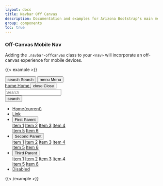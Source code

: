 ```yaml
---
layout: docs
title: Navbar Off Canvas
description: Documentation and examples for Arizona Bootstrap's main menu navigation component
group: components
toc: true
---
```


### Off-Canvas Mobile Nav

Adding the `.navbar-offcanvas` class to your `<nav>` will incorporate an off-canvas experience for mobile devices.

{{< example >}}
<div class="d-lg-none d-flex justify-content-end">
  <button data-toggle="offcanvas" type="button" data-target="#navbarOffcanvasDemo" aria-controls="navbarOffcanvasDemo" class="btn btn-red btn-menu">
    <span class="material-icons-sharp">search</span>
    <span>Search</span>
  </button>
  <button data-toggle="offcanvas" type="button" data-target="#navbarOffcanvasDemo" aria-controls="navbarOffcanvasDemo" class="btn btn-red btn-menu">
    <span class="material-icons-sharp">menu</span>
    <span>Menu</span>
  </button>
</div>
<nav class="navbar-offcanvas" id="navbarOffcanvasDemo">
  <div class="navbar-offcanvas-header">
    <div class="bg-chili d-flex justify-content-between align-items-center">
      <a href="/" class="btn btn-menu-offcanvas-nav btn-red d-flex flex-column justify-content-center navbar-offcanvas-home">
        <span class="material-icons-sharp">home</span>
        <span>Home</span>
      </a>
      <button id="navbarOffcanvasDemoClose" data-toggle="offcanvas" data-target="#navbarOffcanvasDemo" aria-controls="navbarOffcanvasDemo" class="btn btn-menu-offcanvas-nav btn-red d-flex flex-column justify-content-center navbar-offcanvas-home">
        <span class="material-icons-sharp mx-auto">close</span>
        <span class="mx-auto">Close</span>
      </button>
    </div>
    <form class="navbar-offcanvas-search bg-white">
      <div class="input-group">
        <input class="form-control" type="search" placeholder="Search" aria-label="Search">
        <div class="input-group-append">
          <button class="btn btn-search" type="submit"><span class="material-icons-sharp">search</span></button>
        </div>
      </div>
    </form>
  </div>
  <ul class="navbar-nav flex-lg-row">
    <li class="nav-item nav-item-parent active">
      <a class="nav-link" href="#">Home<span class="sr-only">(current)</span></a>
    </li>
    <li class="nav-item nav-item-parent">
      <a class="nav-link" href="#">Link</a>
    </li>
    <li class="nav-item nav-item-parent dropdown keep-open">
      <button class="nav-link dropdown-toggle" id="navbarDropdown4" data-toggle="dropdown" data-display="static" aria-expanded="false">
        First Parent
      </button>
      <div class="dropdown-menu" role="menu" aria-labelledby="navbarDropdown4">
        <a class="dropdown-item" href="#">Item 1</a>
        <a class="dropdown-item" href="#">Item 2</a>
        <a class="dropdown-item" href="#">Item 3</a>
        <a class="dropdown-item" href="#">Item 4</a>
        <div class="dropdown-divider"></div>
        <a class="dropdown-item" href="#">Item 5</a>
        <a class="dropdown-item" href="#">Item 6</a>
      </div>
    </li>
    <li class="nav-item nav-item-parent dropdown keep-open">
      <button class="nav-link dropdown-toggle" id="navbarDropdown5" data-toggle="dropdown" data-display="static" aria-expanded="false">
        Second Parent
      </button>
      <div class="dropdown-menu" role="menu" aria-labelledby="navbarDropdown5">
        <a class="dropdown-item" href="#">Item 1</a>
        <a class="dropdown-item" href="#">Item 2</a>
        <a class="dropdown-item" href="#">Item 3</a>
        <a class="dropdown-item" href="#">Item 4</a>
        <div class="dropdown-divider"></div>
        <a class="dropdown-item" href="#">Item 5</a>
        <a class="dropdown-item" href="#">Item 6</a>
      </div>
    </li>
    <li class="nav-item nav-item-parent dropdown keep-open">
      <button class="nav-link dropdown-toggle" id="navbarDropdown6" data-toggle="dropdown" data-display="static" aria-expanded="false">
        Third Parent
      </button>
      <div class="dropdown-menu" role="menu" aria-labelledby="navbarDropdown6">
        <a class="dropdown-item" href="#">Item 1</a>
        <a class="dropdown-item" href="#">Item 2</a>
        <a class="dropdown-item" href="#">Item 3</a>
        <a class="dropdown-item" href="#">Item 4</a>
        <div class="dropdown-divider"></div>
        <a class="dropdown-item" href="#">Item 5</a>
        <a class="dropdown-item" href="#">Item 6</a>
      </div>
    </li>
    <li class="nav-item nav-item-parent">
      <a class="nav-link disabled" href="#" tabindex="-1" aria-disabled="true">Disabled</a>
    </li>
  </ul>
</nav>
{{< /example >}}
